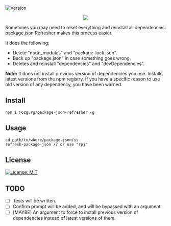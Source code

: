 ![Version](https://img.shields.io/github/package-json/v/ozgurg/package-json-refresher)

<p align="center">
  <img src="../assets/banner.jpg?raw=true" />
</p>

Sometimes you may need to reset everything and reinstall all dependencies. package.json Refresher makes this process easier.

It does the following;
- Delete "node_modules" and "package-lock.json".
- Back up "package.json" in case something goes wrong.
- Deletes and reinstall "dependencies" and "devDependencies".

**Note:** It does not install previous version of dependencies you use. Installs latest versions from the npm registry. If you have a specific reason to use old version of any dependency, you have been warned.

## Install

    npm i @ozgurg/package-json-refresher -g

## Usage

    cd path/to/where/package.json/is
    refresh-package-json // or use "rpj"

## License
[![License: MIT](https://img.shields.io/badge/License-MIT-yellow.svg)](https://opensource.org/licenses/MIT)

## TODO
- [ ] Tests will be written.
- [ ] Confirm prompt will be added, and will be bypassed with an argument.
- [ ]  [MAYBE] An argument to force to install previous version of dependencies instead of latest versions of them.
